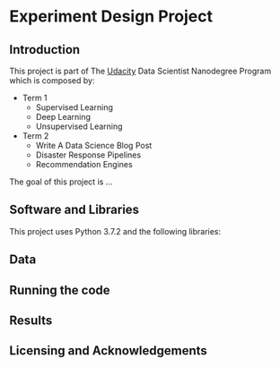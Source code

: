 # Experiment Design Project

## Introduction

This project is part of The [Udacity](https://eu.udacity.com/) Data Scientist Nanodegree Program which is composed by:
* Term 1
    * Supervised Learning
    * Deep Learning
    * Unsupervised Learning
* Term 2
    * Write A Data Science Blog Post
    * Disaster Response Pipelines
    * Recommendation Engines
	
The goal of this project is ...

## Software and Libraries
This project uses Python 3.7.2 and the following libraries:

## Data


## Running the code


## Results


## Licensing and Acknowledgements
